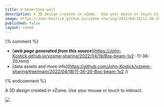 ```yaml
---
title: X-beam-Step-wall
description: A 3D design created in vZome.  Use your mouse or touch to interact.
image: https://John-Kostick.github.io/vzome-sharing/2022/04/18/11-36-20-Box-beam-1x2 /Box-beam-1x2 .png
published: false
layout: vzome
---
```


{% comment %}
 - [***web page generated from this source***](https://John-Kostick.github.io/vzome-sharing/2022/04/18/Box-beam-1x2 -11-36-20.html)
 - [data assets and more info](https://github.com/John-Kostick/vzome-sharing/tree/main/2022/04/18/11-36-20-Box-beam-1x2 /)
 
{% endcomment %}

A 3D design created in vZome.  Use your mouse or touch to interact.

<vzome-viewer style="width: 100%; height: 65vh;"
       src="https://John-Kostick.github.io/vzome-sharing/2022/04/18/11-36-20-Box-beam-1x2 /Box-beam-1x2 .vZome" >
  <img src="https://John-Kostick.github.io/vzome-sharing/2022/04/18/11-36-20-Box-beam-1x2 /Box-beam-1x2 .png" />
</vzome-viewer>